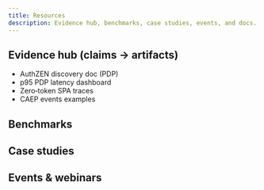 ```yaml
---
title: Resources
description: Evidence hub, benchmarks, case studies, events, and docs.
---
```


## Evidence hub (claims → artifacts)

- AuthZEN discovery doc (PDP)
- p95 PDP latency dashboard
- Zero‑token SPA traces
- CAEP events examples

## Benchmarks

## Case studies

## Events & webinars



